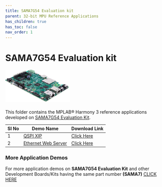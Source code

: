 ```yaml
---
title: SAMA7G54 Evaluation kit
parent: 32-bit MPU Reference Applications
has_children: true
has_toc: false
nav_order: 1
---
```

# SAMA7G54 Evaluation kit
<h4 align="left"> <img src = "./image.png"> </h4>

This folder contains the MPLAB® Harmony 3 reference applications developed on [SAMA7G54 Evaluation Kit](https://www.microchip.com/en-us/development-tool/EV21H18A).

|SI No| Demo Name | Download Link |
| --- | --- | -- |
| 1 | [QSPI XIP ](./sama7g54_ek_blink_led_qspi_xip/readme.md) | [Click Here](https://github.com/Microchip-MPLAB-Harmony/reference_apps/releases/latest/download/sama7g54_ek_blink_led_qspi_xip.zip) |
| 2 | [Ethernet Web Server ](./sama7g54_ek_ethernet_web_server_getting_started/readme.md) | [Click Here](https://github.com/Microchip-MPLAB-Harmony/reference_apps/releases/latest/download/sama7g54_ek_ethernet_web_server_getting_started.zip) |

### More Application Demos

For more application demos on **SAMA7G54 Evaluation Kit** and other Development Boards/Kits having the same part number **(SAMA7)** <a href="https://mplab-discover.microchip.com/v1/itemtype/com.microchip.ide.project?s0=SAMA7" target="_blank"> CLICK HERE </a>
